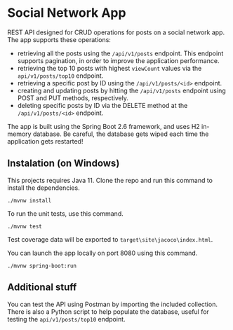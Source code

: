 # Social Network App
REST API designed for CRUD operations for posts on a social network app. The app supports these operations:
 - retrieving all the posts using the `/api/v1/posts` endpoint. This endpoint supports pagination, in order to improve the application performance.
 - retrieving the top 10 posts with highest `viewCount` values via the `api/v1/posts/top10` endpoint.
 - retrieving a specific post by ID using the `/api/v1/posts/<id>` endpoint.
 - creating and updating posts by hitting the `/api/v1/posts` endpoint using POST and PUT methods, respectively.
 - deleting specific posts by ID via the DELETE method at the `/api/v1/posts/<id>` endpoint.

The app is built using the Spring Boot 2.6 framework, and uses H2 in-memory database. Be careful, the database gets wiped each time the application gets restarted!

## Instalation (on Windows)
This projects requires Java 11.
Clone the repo and run this command to install the dependencies.

    ./mvnw install

To run the unit tests, use this command.

    ./mvnw test

Test coverage data will be exported to `target\site\jacoco\index.html`.

You can launch the app locally on port 8080 using this command.

    ./mvnw spring-boot:run

## Additional stuff
You can test the API using Postman by importing the included collection. There is also a Python script to help populate the database, useful for testing the `api/v1/posts/top10` endpoint.
